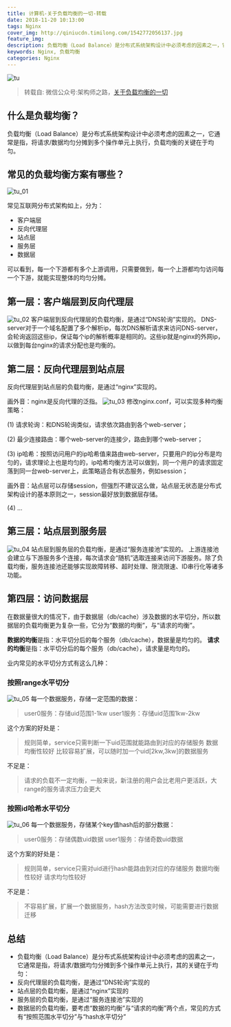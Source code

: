 ```yaml
---
title: 计算机-关于负载均衡的一切-转载
date: 2018-11-20 10:13:00
tags: Nginx
cover_img: http://qiniucdn.timilong.com/1542772056137.jpg
feature_img:
description: 负载均衡（Load Balance）是分布式系统架构设计中必须考虑的因素之一，它通常是指，将请求/数据均匀分摊到多个操作单元上执行，负载均衡的关键在于均匀。
keywords: Nginx, 负载均衡
categories: Nginx
---
```


![tu](http://qiniucdn.timilong.com/1542772056137.jpg)

> 转载自: 微信公众号:架构师之路，[关于负载均衡的一切](https://mp.weixin.qq.com/s/xvozZjmn-CvmQMAEAyDc3w)

## 什么是负载均衡？
负载均衡（Load Balance）是分布式系统架构设计中必须考虑的因素之一，它通常是指，将请求/数据均匀分摊到多个操作单元上执行，负载均衡的关键在于均匀。

## 常见的负载均衡方案有哪些？
![tu_01](http://qiniucdn.timilong.com/fuzaijunheng_1.png)

常见互联网分布式架构如上，分为：
- 客户端层
- 反向代理层
- 站点层
- 服务层
- 数据层

可以看到，每一个下游都有多个上游调用，只需要做到，每一个上游都均匀访问每一个下游，就能实现整体的均匀分摊。

## 第一层：客户端层到反向代理层
![tu_02](http://qiniucdn.timilong.com/fuzaijunheng_2.png)
客户端层到反向代理层的负载均衡，是通过“DNS轮询”实现的。
DNS-server对于一个域名配置了多个解析ip，每次DNS解析请求来访问DNS-server，会轮询返回这些ip，保证每个ip的解析概率是相同的。这些ip就是nginx的外网ip，以做到每台nginx的请求分配也是均衡的。

## 第二层：反向代理层到站点层


反向代理层到站点层的负载均衡，是通过“nginx”实现的。

画外音：nginx是反向代理的泛指。
![tu_03](http://qiniucdn.timilong.com/fuzaijunheng_3.png)
修改nginx.conf，可以实现多种均衡策略：

(1) 请求轮询：和DNS轮询类似，请求依次路由到各个web-server；

(2) 最少连接路由：哪个web-server的连接少，路由到哪个web-server；

(3) ip哈希：按照访问用户的ip哈希值来路由web-server，只要用户的ip分布是均匀的，请求理论上也是均匀的，ip哈希均衡方法可以做到，同一个用户的请求固定落到同一台web-server上，此策略适合有状态服务，例如session；

画外音：站点层可以存储session，但强烈不建议这么做，站点层无状态是分布式架构设计的基本原则之一，session最好放到数据层存储。

(4) …

## 第三层：站点层到服务层
![tu_04](http://qiniucdn.timilong.com/fuzaijunheng_4.png)
站点层到服务层的负载均衡，是通过“服务连接池”实现的。
上游连接池会建立与下游服务多个连接，每次请求会“随机”选取连接来访问下游服务。除了负载均衡，服务连接池还能够实现故障转移、超时处理、限流限速、ID串行化等诸多功能。

## 第四层：访问数据层
在数据量很大的情况下，由于数据层（db/cache）涉及数据的水平切分，所以数据层的负载均衡更为复杂一些，它分为“数据的均衡”，与“请求的均衡”。

<b>数据的均衡</b>是指：水平切分后的每个服务（db/cache），数据量是均匀的。
<b>请求的均衡</b>是指：水平切分后的每个服务（db/cache），请求量是均匀的。


业内常见的水平切分方式有这么几种：

### 按照range水平切分
![tu_05](http://qiniucdn.timilong.com/fuzaijunheng_5.png)
每一个数据服务，存储一定范围的数据：
> user0服务：存储uid范围1-1kw
> user1服务：存储uid范围1kw-2kw

这个方案的好处是：
> 规则简单，service只需判断一下uid范围就能路由到对应的存储服务
> 数据均衡性较好
> 比较容易扩展，可以随时加一个uid[2kw,3kw]的数据服务

不足是：
> 请求的负载不一定均衡，一般来说，新注册的用户会比老用户更活跃，大range的服务请求压力会更大

### 按照id哈希水平切分
![tu_06](http://qiniucdn.timilong.com/fuzaijunheng_6.png)
每一个数据服务，存储某个key值hash后的部分数据：
> user0服务：存储偶数uid数据
> user1服务：存储奇数uid数据

这个方案的好处是：
> 规则简单，service只需对uid进行hash能路由到对应的存储服务
> 数据均衡性较好
> 请求均匀性较好

不足是：
> 不容易扩展，扩展一个数据服务，hash方法改变时候，可能需要进行数据迁移

## 总结

- 负载均衡（Load Balance）是分布式系统架构设计中必须考虑的因素之一，它通常是指，将请求/数据均匀分摊到多个操作单元上执行，其的关键在于均匀：
- 反向代理层的负载均衡，是通过“DNS轮询”实现的
- 站点层的负载均衡，是通过“nginx”实现的
- 服务层的负载均衡，是通过“服务连接池”实现的
- 数据层的负载均衡，要考虑“数据的均衡”与“请求的均衡”两个点，常见的方式有“按照范围水平切分”与“hash水平切分”

